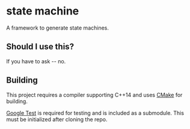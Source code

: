 # state machine
A framework to generate state machines.

## Should I use this?
If you have to ask -- no.

## Building
This project requires a compiler supporting C++14 and uses
[CMake](https://cmake.org/) for building.

[Google Test](https://github.com/google/googletest) is required for testing and
is included as a submodule. This must be initialized after cloning the repo.
